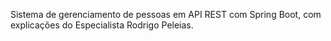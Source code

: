 Sistema de gerenciamento de pessoas em API REST com Spring Boot, com explicações do Especialista Rodrigo Peleias. 
